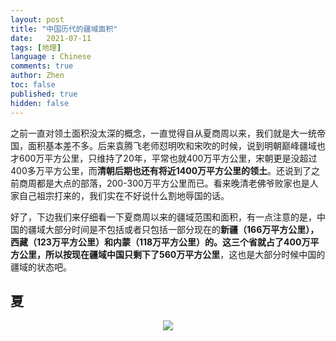 ```yaml
---
layout: post
title: "中国历代的疆域面积"
date:   2021-07-11
tags: [地理]
language : Chinese
comments: true
author: Zhen
toc: false
published: true
hidden: false
---
```

之前一直对领土面积没太深的概念，一直觉得自从夏商周以来，我们就是大一统帝国，面积基本差不多。后来袁腾飞老师怼明吹和宋吹的时候，说到明朝巅峰疆域也才600万平方公里，只维持了20年，平常也就400万平方公里，宋朝更是没超过400多万平方公里，而**清朝后期也还有将近1400万平方公里的领土**。还说到了之前商周都是大点的部落，200-300万平方公里而已。看来晚清老佛爷败家也是人家自己祖宗打来的，我们实在不好说什么割地辱国的话。

好了，下边我们来仔细看一下夏商周以来的疆域范围和面积，有一点注意的是，中国的疆域大部分时间是不包括或者只包括一部分现在的**新疆（166万平方公里），西藏（123万平方公里）和内蒙（118万平方公里）**的。这三个省就占了400万平方公里，所以按现在疆域中国只**剩下了560万平方公里**，这也是大部分时候中国的疆域的状态吧。

## 夏



<p align="center"> <img src="{{ site.imageurl }}/中国疆域1.png"> </p> 
<!--stackedit_data:
eyJoaXN0b3J5IjpbNzc3MTk0ODYxLDE2NDM4MzM3LDEyMTM1ND
IwOTksLTE2NDg0MTczNjEsMjEyNzQ1OTUwMiwtMTUxNzI4MzI5
M119
-->